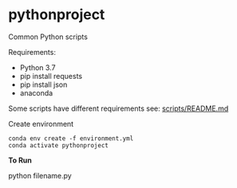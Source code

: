# pythonproject
Common Python scripts 

Requirements:
* Python 3.7 
* pip install requests
* pip install json
* anaconda 

Some scripts have different requirements see: [scripts/README.md](scripts/README.md)

Create environment
```
conda env create -f environment.yml
conda activate pythonproject
```

**To Run**

python filename.py


